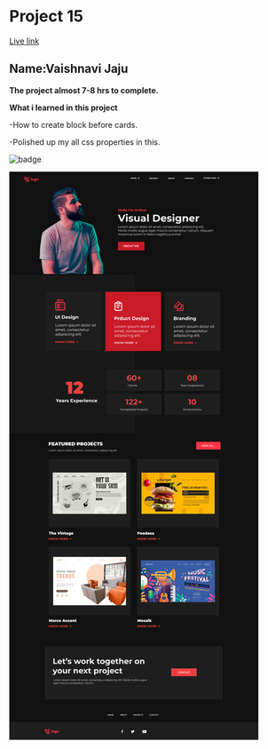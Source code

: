 # Project 15

[Live link](https://project-15-ten.vercel.app/)
## Name:Vaishnavi Jaju

**The project almost 7-8 hrs to complete.**

**What i learned in this project**

-How to create block before cards.

-Polished up my all css properties in this.

![badge](https://img.shields.io/badge/LearnCodeOnline-INeuron)

![image](./15.png)
